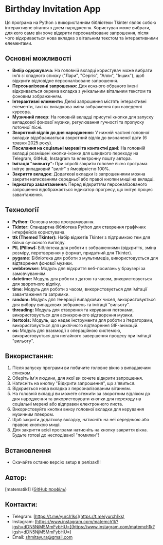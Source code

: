 # Birthday Invitation App

Ця програма на Python з використанням бібліотеки Tkinter являє собою інтерактивне вітання з днем народження. Користувач може вибрати, для кого саме він хоче відкрити персоналізоване запрошення, після чого відкривається нова вкладка з вітальним текстом та інтерактивними елементами.

## Основні можливості

* **Вибір одержувача:** На головній вкладці користувач може вибрати ім'я зі спадного списку ("Лари", "Сергія", "Алли", "Інших"), щоб відкрити відповідне персоналізоване запрошення.
* **Персоналізовані запрошення:** Для кожного обраного імені відкривається окрема вкладка з унікальним вітальним текстом та фоновим зображенням.
* **Інтерактивні елементи:** Деякі запрошення містять інтерактивні елементи, такі як випадкова зміна зображення при наведенні курсора.
* **Музичний плеєр:** На головній вкладці присутні кнопки для запуску випадкової фонової музики, регулювання гучності та пропуску поточної пісні.
* **Зворотний відлік до дня народження:** У нижній частині головної вкладки відображається зворотний відлік до визначеної дати (6 травня 2025 року).
* **Посилання на соціальні мережі та контактні дані:** На головній вкладці розміщені кнопки-іконки для швидкого переходу на Telegram, GitHub, Instagram та електронну пошту автора.
* **Імітація "вильоту":** При спробі закрити головне вікно програма імітує випадковий "виліт" з ймовірністю 100%.
* **Закриття вкладок:** Додаткові вкладки із запрошеннями можна закрити натисканням середньої або правої кнопки миші на вкладці.
* **Індикатор завантаження:** Перед відкриттям персоналізованого запрошення відображається індикатор прогресу, що імітує процес завантаження.

## Технології

* **Python:** Основна мова програмування.
* **Tkinter:** Стандартна бібліотека Python для створення графічних інтерфейсів користувача.
* **ttk (Themed Tkinter):** Набір віджетів Tkinter з підтримкою тем для більш сучасного вигляду.
* **PIL (Pillow):** Бібліотека для роботи з зображеннями (відкриття, зміна розміру, перетворення у формат, придатний для Tkinter).
* **pygame:** Бібліотека для роботи з мультимедіа, використовується для відтворення фонової музики.
* **webbrowser:** Модуль для відкриття веб-посилань у браузері за замовчуванням.
* **datetime:** Модуль для роботи з датою та часом, використовується для зворотного відліку.
* **time:** Модуль для роботи з часом, використовується для імітації завантаження та затримки.
* **random:** Модуль для генерації випадкових чисел, використовується для вибору випадкових зображень та імітації "вильоту".
* **threading:** Модуль для створення та керування потоками, використовується для асинхронного відтворення музики.
* **itertools:** Модуль, що надає інструменти для роботи з ітераторами, використовується для циклічного відтворення GIF-анімацій.
* **os:** Модуль для взаємодії з операційною системою, використовується для негайного завершення процесу при імітації "вильоту".

## Використання:

1.  Після запуску програми ви побачите головне вікно з випадаючим списком.
2.  Оберіть ім'я людини, для якої ви хочете відкрити запрошення.
3.  Натисніть на кнопку "Відкрити запрошення", що з'явиться.
4.  Відкриється нова вкладка з персоналізованим вітанням.
5.  На головній вкладці ви можете стежити за зворотним відліком до дня народження та використовувати кнопки для переходу на соціальні мережі або відправки електронного листа.
6.  Використовуйте кнопки внизу головної вкладки для керування музичним плеєром.
7.  Щоб закрити додаткову вкладку, натисніть на неї середньою або правою кнопкою миші.
8.  Для закриття всієї програми натисніть на кнопку закриття вікна. Будьте готові до несподіваної "помилки"!

## Встановлення
* Скачайте останю версію setup в релізах!!!

## Автор:

\[matematik1] ([GitHub профіль](https://github.com/matematik1))

## Контакти:

* Telegram: [https://t.me/yurch1ks](https://t.me/yurch1ks)
* Instagram: [https://www.instagram.com/matemch1k?igsh=dDN5NjM5MmFybHU=](https://www.instagram.com/matemch1k?igsh=dDN5NjM5MmFybHU=)
* Email: shmitayura@gmail.com
